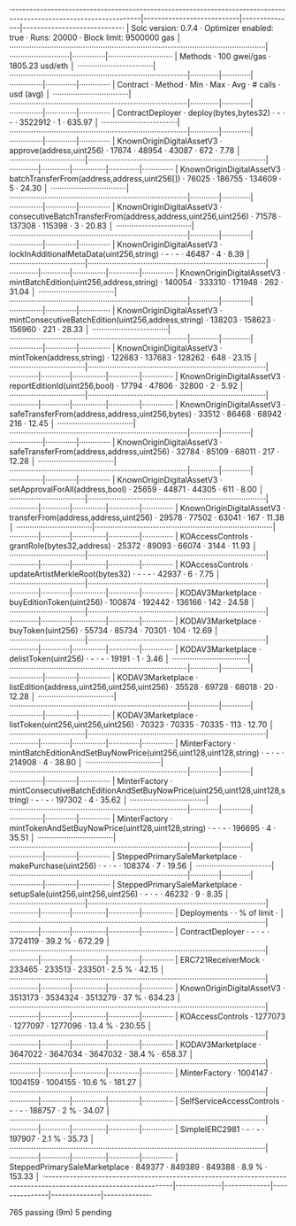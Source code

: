 ·------------------------------------------------------------------------------------------------------------------|---------------------------|---------------|----------------------------·
|                                               Solc version: 0.7.4                                                ·  Optimizer enabled: true  ·  Runs: 20000  ·  Block limit: 9500000 gas  │
···················································································································|···························|···············|·····························
|  Methods                                                                                                         ·               100 gwei/gas                ·      1805.23 usd/eth       │
··································|················································································|·············|·············|···············|··············|··············
|  Contract                       ·  Method                                                                        ·  Min        ·  Max        ·  Avg          ·  # calls     ·  usd (avg)  │
··································|················································································|·············|·············|···············|··············|··············
|  ContractDeployer               ·  deploy(bytes,bytes32)                                                         ·          -  ·          -  ·      3522912  ·           1  ·     635.97  │
··································|················································································|·············|·············|···············|··············|··············
|  KnownOriginDigitalAssetV3      ·  approve(address,uint256)                                                      ·      17674  ·      48954  ·        43087  ·         672  ·       7.78  │
··································|················································································|·············|·············|···············|··············|··············
|  KnownOriginDigitalAssetV3      ·  batchTransferFrom(address,address,uint256[])                                  ·      76025  ·     186755  ·       134609  ·           5  ·      24.30  │
··································|················································································|·············|·············|···············|··············|··············
|  KnownOriginDigitalAssetV3      ·  consecutiveBatchTransferFrom(address,address,uint256,uint256)                 ·      71578  ·     137308  ·       115398  ·           3  ·      20.83  │
··································|················································································|·············|·············|···············|··············|··············
|  KnownOriginDigitalAssetV3      ·  lockInAdditionalMetaData(uint256,string)                                      ·          -  ·          -  ·        46487  ·           4  ·       8.39  │
··································|················································································|·············|·············|···············|··············|··············
|  KnownOriginDigitalAssetV3      ·  mintBatchEdition(uint256,address,string)                                      ·     140054  ·     333310  ·       171948  ·         262  ·      31.04  │
··································|················································································|·············|·············|···············|··············|··············
|  KnownOriginDigitalAssetV3      ·  mintConsecutiveBatchEdition(uint256,address,string)                           ·     138203  ·     158623  ·       156960  ·         221  ·      28.33  │
··································|················································································|·············|·············|···············|··············|··············
|  KnownOriginDigitalAssetV3      ·  mintToken(address,string)                                                     ·     122683  ·     137683  ·       128262  ·         648  ·      23.15  │
··································|················································································|·············|·············|···············|··············|··············
|  KnownOriginDigitalAssetV3      ·  reportEditionId(uint256,bool)                                                 ·      17794  ·      47806  ·        32800  ·           2  ·       5.92  │
··································|················································································|·············|·············|···············|··············|··············
|  KnownOriginDigitalAssetV3      ·  safeTransferFrom(address,address,uint256,bytes)                               ·      33512  ·      86468  ·        68942  ·         216  ·      12.45  │
··································|················································································|·············|·············|···············|··············|··············
|  KnownOriginDigitalAssetV3      ·  safeTransferFrom(address,address,uint256)                                     ·      32784  ·      85109  ·        68011  ·         217  ·      12.28  │
··································|················································································|·············|·············|···············|··············|··············
|  KnownOriginDigitalAssetV3      ·  setApprovalForAll(address,bool)                                               ·      25659  ·      44871  ·        44305  ·         611  ·       8.00  │
··································|················································································|·············|·············|···············|··············|··············
|  KnownOriginDigitalAssetV3      ·  transferFrom(address,address,uint256)                                         ·      29578  ·      77502  ·        63041  ·         167  ·      11.38  │
··································|················································································|·············|·············|···············|··············|··············
|  KOAccessControls               ·  grantRole(bytes32,address)                                                    ·      25372  ·      89093  ·        66074  ·        3144  ·      11.93  │
··································|················································································|·············|·············|···············|··············|··············
|  KOAccessControls               ·  updateArtistMerkleRoot(bytes32)                                               ·          -  ·          -  ·        42937  ·           6  ·       7.75  │
··································|················································································|·············|·············|···············|··············|··············
|  KODAV3Marketplace              ·  buyEditionToken(uint256)                                                      ·     100874  ·     192442  ·       136166  ·         142  ·      24.58  │
··································|················································································|·············|·············|···············|··············|··············
|  KODAV3Marketplace              ·  buyToken(uint256)                                                             ·      55734  ·      85734  ·        70301  ·         104  ·      12.69  │
··································|················································································|·············|·············|···············|··············|··············
|  KODAV3Marketplace              ·  delistToken(uint256)                                                          ·          -  ·          -  ·        19191  ·           1  ·       3.46  │
··································|················································································|·············|·············|···············|··············|··············
|  KODAV3Marketplace              ·  listEdition(address,uint256,uint256,uint256)                                  ·      35528  ·      69728  ·        68018  ·          20  ·      12.28  │
··································|················································································|·············|·············|···············|··············|··············
|  KODAV3Marketplace              ·  listToken(uint256,uint256,uint256)                                            ·      70323  ·      70335  ·        70335  ·         113  ·      12.70  │
··································|················································································|·············|·············|···············|··············|··············
|  MinterFactory                  ·  mintBatchEditionAndSetBuyNowPrice(uint256,uint128,uint128,string)             ·          -  ·          -  ·       214908  ·           4  ·      38.80  │
··································|················································································|·············|·············|···············|··············|··············
|  MinterFactory                  ·  mintConsecutiveBatchEditionAndSetBuyNowPrice(uint256,uint128,uint128,string)  ·          -  ·          -  ·       197302  ·           4  ·      35.62  │
··································|················································································|·············|·············|···············|··············|··············
|  MinterFactory                  ·  mintTokenAndSetBuyNowPrice(uint128,uint128,string)                            ·          -  ·          -  ·       196695  ·           4  ·      35.51  │
··································|················································································|·············|·············|···············|··············|··············
|  SteppedPrimarySaleMarketplace  ·  makePurchase(uint256)                                                         ·          -  ·          -  ·       108374  ·           7  ·      19.56  │
··································|················································································|·············|·············|···············|··············|··············
|  SteppedPrimarySaleMarketplace  ·  setupSale(uint256,uint256,uint256)                                            ·          -  ·          -  ·        46232  ·           9  ·       8.35  │
··································|················································································|·············|·············|···············|··············|··············
|  Deployments                                                                                                     ·                                           ·  % of limit  ·             │
···················································································································|·············|·············|···············|··············|··············
|  ContractDeployer                                                                                                ·          -  ·          -  ·      3724119  ·      39.2 %  ·     672.29  │
···················································································································|·············|·············|···············|··············|··············
|  ERC721ReceiverMock                                                                                              ·     233465  ·     233513  ·       233501  ·       2.5 %  ·      42.15  │
···················································································································|·············|·············|···············|··············|··············
|  KnownOriginDigitalAssetV3                                                                                       ·    3513173  ·    3534324  ·      3513279  ·        37 %  ·     634.23  │
···················································································································|·············|·············|···············|··············|··············
|  KOAccessControls                                                                                                ·    1277073  ·    1277097  ·      1277096  ·      13.4 %  ·     230.55  │
···················································································································|·············|·············|···············|··············|··············
|  KODAV3Marketplace                                                                                               ·    3647022  ·    3647034  ·      3647032  ·      38.4 %  ·     658.37  │
···················································································································|·············|·············|···············|··············|··············
|  MinterFactory                                                                                                   ·    1004147  ·    1004159  ·      1004155  ·      10.6 %  ·     181.27  │
···················································································································|·············|·············|···············|··············|··············
|  SelfServiceAccessControls                                                                                       ·          -  ·          -  ·       188757  ·         2 %  ·      34.07  │
···················································································································|·············|·············|···············|··············|··············
|  SimpleIERC2981                                                                                                  ·          -  ·          -  ·       197907  ·       2.1 %  ·      35.73  │
···················································································································|·············|·············|···············|··············|··············
|  SteppedPrimarySaleMarketplace                                                                                   ·     849377  ·     849389  ·       849388  ·       8.9 %  ·     153.33  │
·------------------------------------------------------------------------------------------------------------------|-------------|-------------|---------------|--------------|-------------·

765 passing (9m)
5 pending
